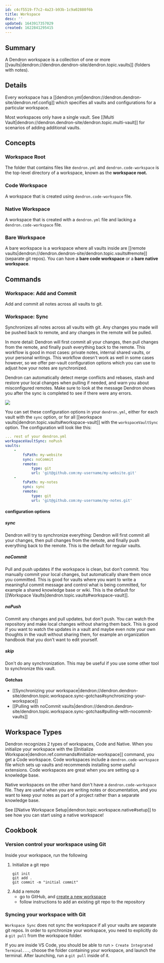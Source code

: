 ```yaml
---
id: c4cf5519-f7c2-4a23-b93b-1c9a02880f6b
title: Workspace
desc: ''
updated: 1643917357029
created: 1622841295415
---
```


## Summary

A Dendron workspace is a collection of one or more [[vaults|dendron://dendron.dendron-site/dendron.topic.vaults]] (folders with notes).

## Details

Every workspace has a [[dendron.yml|dendron://dendron.dendron-site/dendron.ref.config]] which specifies all vaults and configurations for a particular workspace.

Most workspaces only have a single vault. See [[Multi Vault|dendron://dendron.dendron-site/dendron.topic.multi-vault]] for scenarios of adding additional vaults.

## Concepts

### Workspace Root

The folder that contains files like `dendron.yml` and `dendron.code-workspace` is the top-level directory of a workspace, known as the **workspace root.**

### Code Workspace

A workspace that is created using `dendron.code-workspace` file.

### Native Workspace

A workspace that is created with a `dendron.yml` file and lacking a `dendron.code-workspace` file.

### Bare Workspace

A bare workspace is a workspace where all vaults inside are [[remote vaults|dendron://dendron.dendron-site/dendron.topic.vaults#remote]] (separate git repos).
You can have a **bare code workspace** or a **bare native workspace**.

## Commands

### Workspace: Add and Commit

Add and commit all notes across all vaults to git.

### Workspace: Sync

Synchronizes all notes across all vaults with git. Any changes you made will be pushed back to remote, and any changes in the remote will be pulled.

In more detail: Dendron will first commit all your changes, then pull changes from the remote, and finally push everything back to the remote. This workflow is good in most cases: private notes, internal shared vaults, or your personal writings. This workflow doesn't work as well in some cases however, so we offer per-vault configuration options which you can use to adjust how your notes are synchronized.

Dendron can automatically detect merge conflicts and rebases, stash and restore your local changes when pulling if needed, and warn you about misconfigured remotes. Make sure to look at the message Dendron shows you after the sync is completed to see if there were any errors.

![](https://org-dendron-public-assets.s3.amazonaws.com/images/dendron-sync-success.png)

You can set these configuration options in your `dendron.yml`, either for each vault with the `sync` option, or for all [[workspace vaults|dendron.topic.vaults#workspace-vault]] with the `workspaceVaultSync` option. The configuration will look like this:

```yml
... rest of your dendron.yml
workspaceVaultSync: noPush
vaults:
    -
        fsPath: my-website
        sync: noCommit
        remote:
            type: git
            url: 'git@github.com:my-username/my-website.git'
    -
        fsPath: my-notes
        sync: sync
        remote:
            type: git
            url: 'git@github.com:my-username/my-notes.git'
```

#### configuration options

##### sync

Dendron will try to synchronize everything: Dendron will first commit all your changes, then pull changes from the remote, and finally push everything back to the remote. This is the default for regular vaults.

##### noCommit

Pull and push updates if the workspace is clean, but don't commit. You manually commit your local changes, but automatically share them once you committed. This is good for vaults where you want to write a meaningful commit message and control what is being committed, for example a shared knowledge base or wiki. This is the default for [[Workspace Vaults|dendron.topic.vaults#workspace-vault]].

##### noPush

Commit any changes and pull updates, but don't push. You can watch the repository and make local changes without sharing them back. This is good if you want to watch the updates in a vault and maybe even note your own thoughts in the vault without sharing them, for example an organization handbook that you don't want to edit yourself.

##### skip

Don't do any synchronization. This may be useful if you use some other tool to synchronize this vault.

#### Gotchas

- [[Synchronizing your workspace|dendron://dendron.dendron-site/dendron.topic.workspace.sync-gotchas#synchronizing-your-workspace]]
- [[Pulling with noCommit vaults|dendron://dendron.dendron-site/dendron.topic.workspace.sync-gotchas#pulling-with-nocommit-vaults]]

## Workspace Types

Dendron recognizes 2 types of workspaces, Code and Native. When you initialize your workspace with
the [[Initialize Workspace|dendron.ref.commands#initialize-workspace]] command, you get a Code
workspace. Code workspaces include a `dendron.code-workspace` file which sets up vaults and
recommends installing some useful extensions. Code workspaces are great when you are setting up a
knowledge base.

Native workspaces on the other hand don't have a `dendron.code-workspace` file.
They are useful when you are writing notes or documentation, and you want to
keep your notes as part of a project rather than a separate knowledge base.

See [[Native Workspace Setup|dendron.topic.workspace.native#setup]] to see how you can start using a native workspace!

## Cookbook

### Version control your workspace using Git

Inside your workspace, run the following

1. Initialize a git repo
   ```
   git init
   git add .
   git commit -m "initial commit"
   ```
2. Add a remote
   - go to GitHub, and [create a new workspace](https://github.com/new)
   - follow instructions to add an existing git repo to the repository

### Syncing your workspace with Git

`Workspace Sync` does not sync the workspace if all your vaults are separate git repos. In order to synchronize your workspace, you need to explicitly do a `git pull` from the workspace folder.

If you are inside VS Code, you should be able to run `> Create Integrated Terminal...`, choose the folder containing your workspace, and launch the terminal. After launching, run a `git pull` inside of it.
